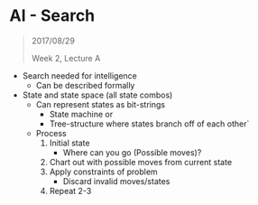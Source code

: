 # AI - Search

> 2017/08/29
>
>Week 2, Lecture A


- Search needed for intelligence
	- Can be described formally
- State and state space (all state combos)
	- Can represent states as bit-strings
		- State machine or
		- Tree-structure where states branch off of each other`
	- Process
		1. Initial state
			- Where can you go (Possible moves)?
		2. Chart out with possible moves from current state
		3. Apply constraints of problem
			- Discard invalid moves/states
		4. Repeat 2-3
